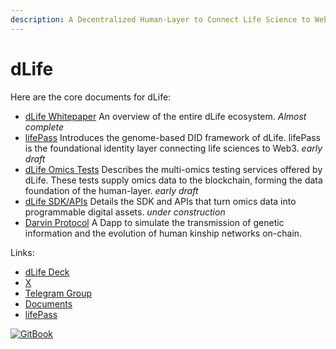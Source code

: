 ```yaml
---
description: A Decentralized Human-Layer to Connect Life Science to Web3
---
```


# dLife

Here are the core documents for dLife:

* [dLife Whitepaper](dlife-whitepaper/) An overview of the entire dLife ecosystem. _Almost complete_
* [lifePass](lifepass-did/) Introduces the genome-based DID framework of dLife. lifePass is the foundational identity layer connecting life sciences to Web3. _early draft_
* [dLife Omics Tests](omics-test/) Describes the multi-omics testing services offered by dLife. These tests supply omics data to the blockchain, forming the data foundation of the human-layer. _early draft_
* [dLife SDK/APIs](sdk-api/) Details the SDK and APIs that turn omics data into programmable digital assets. _under construction_
* [Darvin Protocol](darwin-protocol.md) A Dapp to simulate the transmission of genetic information and the evolution of human kinship networks on-chain.

Links:

* [dLife Deck](https://docsend.com/v/yv86j/dlife-deck)
* [X](https://x.com/dlifexyz)
* [Telegram Group](https://t.me/dlifegroup)
* [Documents](https://doc.dlife.xyz)
* [lifePass](https://pass.dlife.xyz)

[![GitBook](https://img.shields.io/static/v1?message=Documented%20on%20GitBook\&logo=gitbook\&logoColor=ffffff\&label=%20\&labelColor=5c5c5c\&color=3F89A1)](https://www.gitbook.com/preview?utm_source=gitbook_readme_badge\&utm_medium=organic\&utm_campaign=preview_documentation\&utm_content=link)
